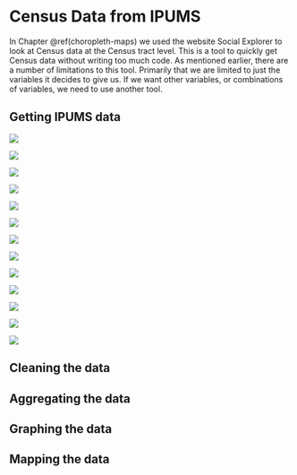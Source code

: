 
# Census Data from IPUMS

In Chapter \@ref(choropleth-maps) we used the website Social Explorer to look at Census data at the Census tract level. This is a tool to quickly get Census data without writing too much code. As mentioned earlier, there are a number of limitations to this tool. Primarily that we are limited to just the variables it decides to give us. If we want other variables, or combinations of variables, we need to use another tool. 

## Getting IPUMS data

![](images/ipums_1.PNG)

![](images/ipums_2.PNG)

![](images/ipums_3.PNG)

![](images/ipums_4.PNG)

![](images/ipums_5.PNG)

![](images/ipums_6.PNG)

![](images/ipums_7.PNG)

![](images/ipums_8.PNG)

![](images/ipums_9.PNG)

![](images/ipums_10.PNG)

![](images/ipums_11.PNG)

![](images/ipums_12.PNG)

![](images/ipums_13.PNG)

## Cleaning the data

## Aggregating the data

## Graphing the data

## Mapping the data
